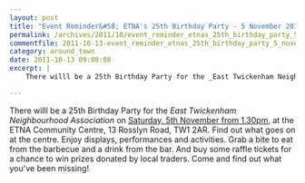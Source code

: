 ```yaml
---
layout: post
title: "Event Reminder&#58; ETNA's 25th Birthday Party - 5 November 2011"
permalink: /archives/2011/10/event_reminder_etnas_25th_birthday_party_5_novembe.html
commentfile: 2011-10-13-event_reminder_etnas_25th_birthday_party_5_novembe
category: around_town
date: 2011-10-13 09:08:08
excerpt: |
    There willl be a 25th Birthday Party for the _East Twickenham Neighbourhood Association_ on <a href="https://stmargarets.london/event/party/200705143102,">Saturday, 5th November from 1.30pm</a> at the ETNA Community Centre, 13 Rosslyn Road, TW1 2AR. Find out what goes on at the centre. Enjoy displays, performances and activities. Grab a bite to eat from the barbecue and a drink from the bar. And buy some raffle tickets for a chance to win prizes donated by local traders. Come and find out what you've been missing!

---
```


There willl be a 25th Birthday Party for the *East Twickenham Neighbourhood Association* on [Saturday, 5th November from 1.30pm](/event/party/200705143102), at the ETNA Community Centre, 13 Rosslyn Road, TW1 2AR. Find out what goes on at the centre. Enjoy displays, performances and activities. Grab a bite to eat from the barbecue and a drink from the bar. And buy some raffle tickets for a chance to win prizes donated by local traders. Come and find out what you've been missing!

